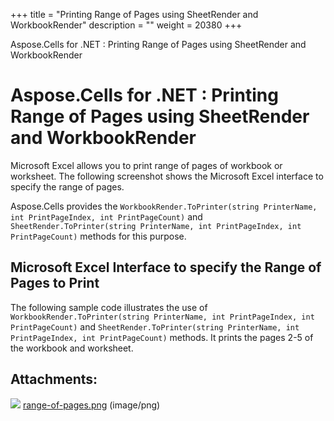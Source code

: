 +++
title = "Printing Range of Pages using SheetRender and WorkbookRender" 
description = "" 
weight = 20380 
+++

Aspose.Cells for .NET : Printing Range of Pages using SheetRender and WorkbookRender  

# Aspose.Cells for .NET : Printing Range of Pages using SheetRender and WorkbookRender


Microsoft Excel allows you to print range of pages of workbook or worksheet. The following screenshot shows the Microsoft Excel interface to specify the range of pages.

Aspose.Cells provides the `WorkbookRender.ToPrinter(string PrinterName, int PrintPageIndex, int PrintPageCount)` and `SheetRender.ToPrinter(string PrinterName, int PrintPageIndex, int PrintPageCount)` methods for this purpose.

## Microsoft Excel Interface to specify the Range of Pages to Print

The following sample code illustrates the use of `WorkbookRender.ToPrinter(string PrinterName, int PrintPageIndex, int PrintPageCount)` and `SheetRender.ToPrinter(string PrinterName, int PrintPageIndex, int PrintPageCount)` methods. It prints the pages 2-5 of the workbook and worksheet.

## Attachments:

![](https://docs2.aspose.com/cells/net/images/icons/bullet_blue.gif) [range-of-pages.png](https://docs2.aspose.com/cells/net/attachments/5017489/5112609.png) (image/png)  

